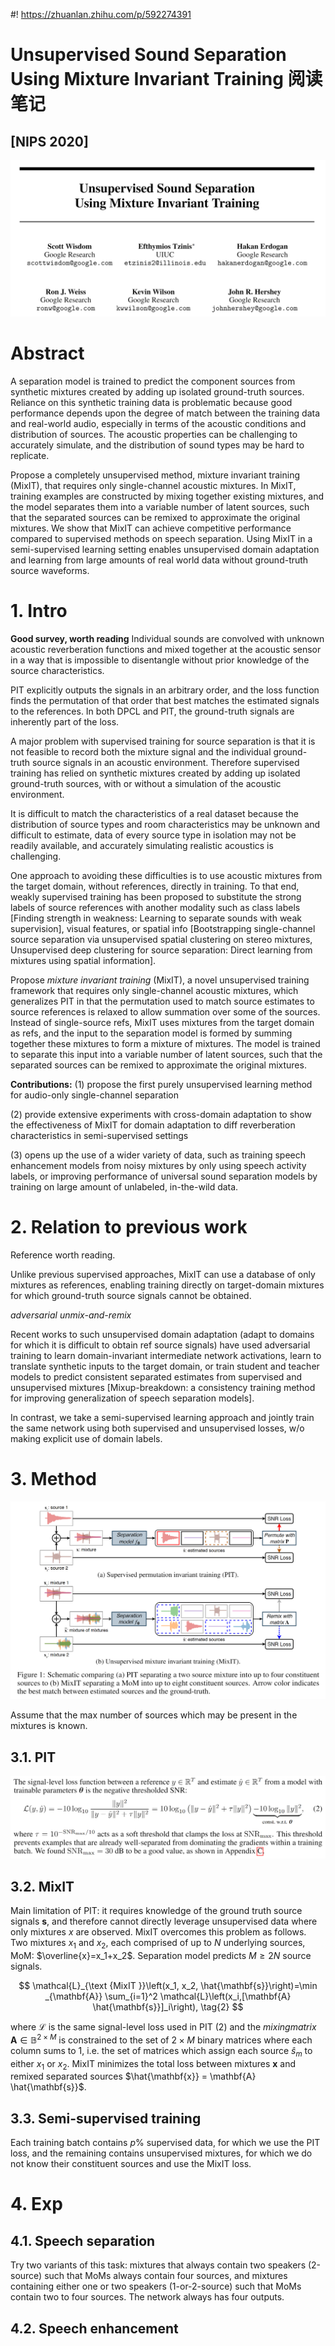 #! https://zhuanlan.zhihu.com/p/592274391
# Unsupervised Sound Separation Using Mixture Invariant Training 阅读笔记
## [NIPS 2020]
![](https://raw.githubusercontent.com/FYJNEVERFOLLOWS/Picture-Bed/main/202212/20221201214021.png)
# Abstract
A separation model is trained to predict the component sources from synthetic mixtures created by adding up isolated ground-truth sources. Reliance on this synthetic training data is problematic because good performance depends upon the degree of match between the training data and real-world audio, especially in terms of the acoustic conditions and distribution of sources. The acoustic properties can be challenging to accurately simulate, and the distribution of sound types may be hard to replicate.

Propose a completely unsupervised method, mixture invariant training (MixIT), that requires only single-channel acoustic mixtures. In MixIT, training examples are constructed by mixing together existing mixtures, and the model separates them into a variable number of latent sources, such that the separated sources can be remixed to approximate the original mixtures. We show that MixIT can achieve competitive performance compared to supervised methods on speech separation. Using MixIT in a semi-supervised learning setting enables unsupervised domain adaptation and learning from large amounts of real world data without ground-truth source waveforms.

# 1. Intro
**Good survey, worth reading**
Individual sounds are convolved with unknown acoustic reverberation functions and mixed together at the acoustic sensor in a way that is impossible to disentangle without prior knowledge of the source characteristics.

PIT explicitly outputs the signals in an arbitrary order, and the loss function finds the permutation of that order that best matches the estimated signals to the references. In both DPCL and PIT, the ground-truth signals are inherently part of the loss.

A major problem with supervised training for source separation is that it is not feasible to record both the mixture signal and the individual ground-truth source signals in an acoustic environment. Therefore supervised training has relied on synthetic mixtures created by adding up isolated ground-truth sources, with or without a simulation of the acoustic environment.

It is difficult to match the characteristics of a real dataset because the distribution of source types and room characteristics may be unknown and difficult to estimate, data of every source type in isolation may not be readily available, and accurately simulating realistic acoustics is challenging.

One approach to avoiding these difficulties is to use acoustic mixtures from the target domain, without references, directly in training. To that end, weakly supervised training has been proposed to substitute the strong labels of source references with another modality such as class labels [Finding strength in weakness: Learning to separate sounds with weak supervision], visual features, or spatial info [Bootstrapping single-channel source separation via
unsupervised spatial clustering on stereo mixtures, Unsupervised deep clustering for source separation: Direct learning from mixtures using spatial information]. 

Propose *mixture invariant training* (MixIT), a novel unsupervised training framework that requires only single-channel acoustic mixtures, which generalizes PIT in that the permutation used to match source estimates to source references is relaxed to allow summation over some of the sources. Instead of single-source refs, MixIT uses mixtures from the target domain as refs, and the input to the separation model is formed by summing together these mixtures to form a mixture of mixtures. The model is trained to separate this input into a variable number of latent sources, such that the separated sources can be remixed to approximate the original mixtures.

**Contributions:**
(1) propose the first purely unsupervised learning method for audio-only single-channel separation

(2) provide extensive experiments with cross-domain adaptation to show the effectiveness of MixIT for domain adaptation to diff reverberation characteristics in semi-supervised settings

(3) opens up the use of a wider variety of data, such as training speech enhancement models from noisy mixtures by only using speech activity labels, or improving performance of universal sound separation models by training on large amount of unlabeled, in-the-wild data.

# 2. Relation to previous work
Reference worth reading.

Unlike previous supervised approaches, MixIT can use a database of only mixtures as references, enabling training directly on target-domain mixtures for which ground-truth source signals cannot be obtained.

*adversarial unmix-and-remix*

Recent works to such unsupervised domain adaptation (adapt to domains for which it is difficult to obtain ref source signals) have used adversarial training to learn domain-invariant intermediate network activations, learn to translate synthetic inputs to the target domain, or train student and teacher models to predict consistent separated estimates from supervised and unsupervised mixtures [Mixup-breakdown: a consistency training method for improving generalization of speech separation models].

In contrast, we take a semi-supervised learning approach and jointly train the same network using both supervised and unsupervised losses, w/o making explicit use of domain labels.

# 3. Method
![](https://raw.githubusercontent.com/FYJNEVERFOLLOWS/Picture-Bed/main/202211/20221129221514.png)

Assume that the max number of sources which may be present in the mixtures is known.

## 3.1. PIT
![](https://raw.githubusercontent.com/FYJNEVERFOLLOWS/Picture-Bed/main/202211/20221130110148.png)
## 3.2. MixIT
Main limitation of PIT: it requires knowledge of the ground truth source signals $\mathbf{s}$, and therefore cannot directly leverage unsupervised data where only mixtures $x$ are observed. MixIT overcomes this problem as follows. Two mixtures $x_1$ and $x_2$, each comprised of up to $N$ underlying sources, MoM: $\overline{x}=x_1+x_2$. Separation model predicts $M \ge 2N$ source signals.

$$
\mathcal{L}_{\text {MixIT }}\left(x_1, x_2, \hat{\mathbf{s}}\right)=\min _{\mathbf{A}} \sum_{i=1}^2 \mathcal{L}\left(x_i,[\mathbf{A} \hat{\mathbf{s}}]_i\right), \tag{2}
$$

where $\mathcal{L}$ is the same signal-level loss used in PIT (2) and the $mixing matrix$ $\mathbf{A} \in \mathbb{B}^{2 \times M}$ is constrained to the set of $2 \times M$ binary matrices where each column sums to 1, i.e. the set of matrices which assign each source $\hat{s}_m$ to either $x_1$ or $x_2$. MixIT minimizes the total loss between mixtures $\mathbf{x}$ and remixed separated sources $\hat{\mathbf{x}} = \mathbf{A} \hat{\mathbf{s}}$.

## 3.3. Semi-supervised training
Each training batch contains $p$% supervised data, for which we use the PIT loss, and the remaining contains unsupervised mixtures, for which we do not know their constituent sources and use the MixIT loss.

# 4. Exp

## 4.1. Speech separation
Try two variants of this task: mixtures that always contain two speakers (2-source) such that MoMs always contain four sources, and mixtures containing either one or two speakers (1-or-2-source) such that MoMs contain two to four sources. The network always has four outputs.

## 4.2. Speech enhancement